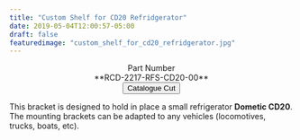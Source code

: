 ```yaml
---
title: "Custom Shelf for CD20 Refridgerator"
date: 2019-05-04T12:00:57-05:00
draft: false
featuredimage: "custom_shelf_for_cd20_refridgerator.jpg"
---
```

<center>
Part Number
<br>
**RCD-2217-RFS-CD20-00**
<br>
<a target="none" href="../../catalogue/LIRR-Shelve-CD20.pdf"><button class="btn btn-sm">Catalogue Cut</button></a>
</center>

This bracket is designed to hold in place a small refrigerator **Dometic CD20**.
The mounting brackets can be adapted to any vehicles (locomotives, trucks, boats, etc).